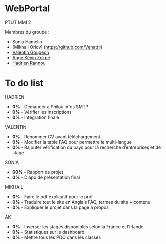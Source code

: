 # WebPortal
PTUT MMI 2

Membres du groupe :
- Sonia Hamelin
- [Mikhail Orlov] (https://github.com/Venatrii)
- [Valentin Gougeon](https://github.com/ValGou)
- [Ange Kévin Zokpé](https://github.com/Ange-Kevin)
- [Hadrien Rannou](https://github.com/HadrienX)

# To do list
HADRIEN
- <b>0%</b> - Demander à Philou infos SMTP
- <b>0%</b> - Vérifier les inscriptions
- <b>0%</b> - Intégration finale

VALENTIN
-  <b>0%</b> - Renommer CV avant téléchargement
- <b>0%</b> - Modifier la table FAQ pour permettre le multi-langue
- <b>0%</b> - Rajouter vérification du pays pour la recherche d’entreprises et de stage

SONIA
- <b>60%</b> - Rapport de projet
- <b>0%</b> - Diapo de présentation final

MIKHAIL
- <b>0%</b> - Faire le pdf explicatif pour le prof
- <b>0%</b> - Traduire tout le site en Anglais FAQ, termes du site + contenu
- <b>0%</b> - Expliquer le projet dans la page a propos

AK
- <b>0%</b> - Inverser les stages disponibles selon la France et l’Irlande
- <b>0%</b> - Statistiques sur le dashboard
- <b>0%</b> - Mettre tous les PDO dans les classes






